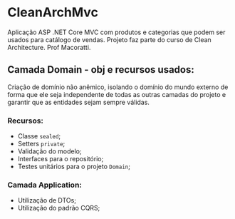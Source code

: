 # CleanArchMvc
Aplicação ASP .NET Core MVC com produtos e categorias que podem ser usados para catálogo de vendas.  Projeto faz parte do curso de Clean Architecture. Prof  Macoratti.
## Camada Domain - obj e recursos usados:

Criação de domínio não anêmico, isolando o domínio do mundo externo de forma que ele seja independente
de todas as outras camadas do projeto e garantir que as entidades sejam sempre válidas.

### Recursos:
- Classe `sealed`;
- Setters `private`;
- Validação do modelo;
- Interfaces para o repositório;
- Testes unitários para o projeto `Domain`;

### Camada Application:
 - Utilização de DTOs;
 - Utilização do padrão CQRS;


